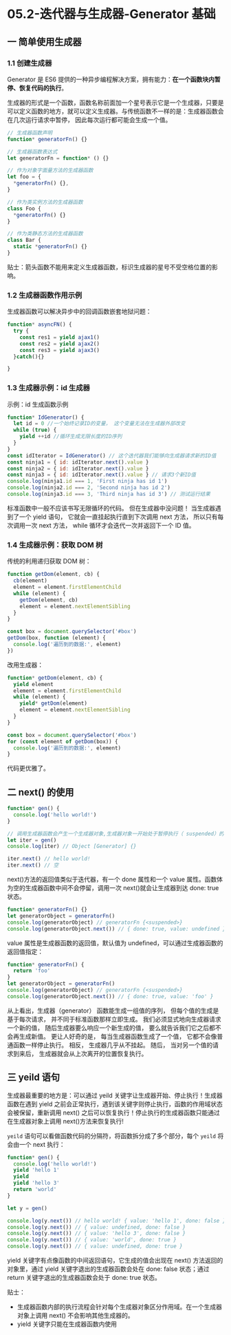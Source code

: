 # 05.2-迭代器与生成器-Generator 基础

## 一 简单使用生成器

### 1.1 创建生成器

Generator 是 ES6 提供的一种异步编程解决方案，拥有能力：**在一个函数块内暂停、恢复代码的执行**。

生成器的形式是一个函数，函数名称前面加一个星号表示它是一个生成器，只要是可以定义函数的地方，就可以定义生成器。与传统函数不一样的是：生成器函数会在几次运行请求中暂停， 因此每次运行都可能会生成一个值。

```js
// 生成器函数声明
function* generatorFn() {}

// 生成器函数表达式
let generatorFn = function* () {}

// 作为对象字面量方法的生成器函数
let foo = {
  *generatorFn() {},
}

// 作为类实例方法的生成器函数
class Foo {
  *generatorFn() {}
}

// 作为类静态方法的生成器函数
class Bar {
  static *generatorFn() {}
}
```

贴士：箭头函数不能用来定义生成器函数，标识生成器的星号不受空格位置的影响。

### 1.2 生成器函数作用示例

生成器函数可以解决异步中的回调函数嵌套地狱问题：

```js
function* asyncFN() {
  try {
    const res1 = yield ajax1()
    const res2 = yield ajax2()
    const res3 = yield ajax3()
  }catch(){}

}
```

### 1.3 生成器示例：id 生成器

示例：id 生成函数示例

```js
function* IdGenerator() {
  let id = 0 //一个始终记录ID的变量， 这个变量无法在生成器外部改变
  while (true) {
    yield ++id //循环生成无限长度的ID序列
  }
}
const idIterator = IdGenerator() // 这个迭代器我们能够向生成器请求新的ID值
const ninja1 = { id: idIterator.next().value }
const ninja2 = { id: idIterator.next().value }
const ninja3 = { id: idIterator.next().value } // 请求3个新ID值
console.log(ninja1.id === 1, 'First ninja has id 1')
console.log(ninja2.id === 2, 'Second ninja has id 2')
console.log(ninja3.id === 3, 'Third ninja has id 3') // 测试运行结果
```

标准函数中一般不应该书写无限循环的代码。 但在生成器中没问题！ 当生成器遇到了一个 yield 语句， 它就会一直挂起执行直到下次调用 next 方法， 所以只有每次调用一次 next 方法， while 循环才会迭代一次并返回下一个 ID 值。

### 1.4 生成器示例：获取 DOM 树

传统的利用递归获取 DOM 树：

```js
function getDom(element, cb) {
  cb(element)
  element = element.firstElementChild
  while (element) {
    getDom(element, cb)
    element = element.nextElementSibling
  }
}

const box = document.querySelector('#box')
getDom(box, function (element) {
  console.log('遍历到的数据:', element)
})
```

改用生成器：

```js
function* getDom(element, cb) {
  yield element
  element = element.firstElementChild
  while (element) {
    yield* getDom(element)
    element = element.nextElementSibling
  }
}

const box = document.querySelector('#box')
for (const element of getDom(box)) {
  console.log('遍历到的数据:', element)
}
```

代码更优雅了。

## 二 next() 的使用

```js
function* gen() {
  console.log('hello world!')
}

// 调用生成器函数会产生一个生成器对象,生成器对象一开始处于暂停执行（ suspended）的状态
let iter = gen()
console.log(iter) // Object [Generator] {}

iter.next() // hello world!
iter.next() // 空
```

next()方法的返回值类似于迭代器，有一个 done 属性和一个 value 属性。函数体为空的生成器函数中间不会停留，调用一次 next()就会让生成器到达 done: true 状态。

```js
function* generatorFn() {}
let generatorObject = generatorFn()
console.log(generatorObject) // generatorFn {<suspended>}
console.log(generatorObject.next()) // { done: true, value: undefined }
```

value 属性是生成器函数的返回值，默认值为 undefined，可以通过生成器函数的返回值指定：

```js
function* generatorFn() {
  return 'foo'
}
let generatorObject = generatorFn()
console.log(generatorObject) // generatorFn {<suspended>}
console.log(generatorObject.next()) // { done: true, value: 'foo' }
```

从上看出，生成器（generator） 函数能生成一组值的序列， 但每个值的生成是基于每次请求， 并不同于标准函数那样立即生成。 我们必须显式地向生成器请求一个新的值， 随后生成器要么响应一个新生成的值， 要么就告诉我们它之后都不会再生成新值。 更让人好奇的是， 每当生成器函数生成了一个值， 它都不会像普通函数一样停止执行。 相反， 生成器几乎从不挂起。 随后， 当对另一个值的请求到来后， 生成器就会从上次离开的位置恢复执行。

## 三 yeild 语句

生成器最重要的地方是：可以通过 yeild 关键字让生成器开始、停止执行！生成器函数在遇到 yield 之前会正常执行，遇到该关键字则停止执行，函数的作用域状态会被保留，重新调用 next() 之后可以恢复执行！停止执行的生成器函数只能通过在生成器对象上调用 next()方法来恢复执行!

`yeild` 语句可以看做函数代码的分隔符，将函数拆分成了多个部分，每个 `yeild` 将会由一个 next 执行：

```js
function* gen() {
  console.log('hello world!')
  yield 'hello 1'
  yield
  yield 'hello 3'
  return 'world'
}

let y = gen()

console.log(y.next()) // hello world! { value: 'hello 1', done: false }
console.log(y.next()) // { value: undefined, done: false }
console.log(y.next()) // { value: 'hello 3', done: false }
console.log(y.next()) // { value: 'world', done: true }
console.log(y.next()) // { value: undefined, done: true }
```

yield 关键字有点像函数的中间返回语句，它生成的值会出现在 next() 方法返回的对象里，通过 yield 关键字退出的生成器函数会处在 done: false 状态；通过 return 关键字退出的生成器函数会处于 done: true 状态。

贴士：

- 生成器函数内部的执行流程会针对每个生成器对象区分作用域。在一个生成器对象上调用 next() 不会影响其他生成器的。
- yield 关键字只能在生成器函数内使用
